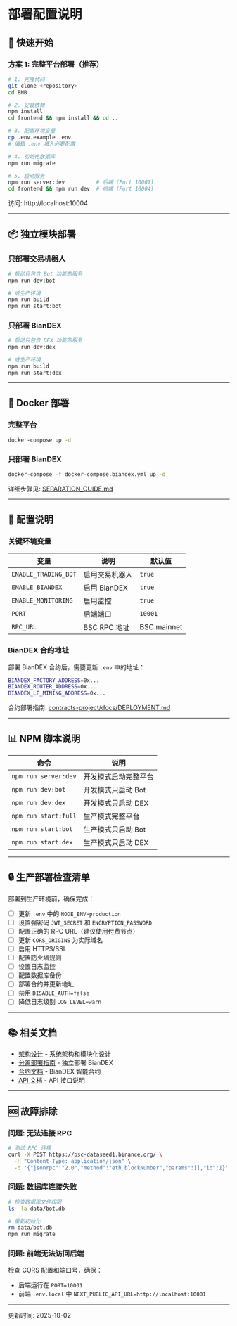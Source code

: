 # 部署配置说明

## 🚀 快速开始

### 方案 1: 完整平台部署（推荐）

```bash
# 1. 克隆代码
git clone <repository>
cd BNB

# 2. 安装依赖
npm install
cd frontend && npm install && cd ..

# 3. 配置环境变量
cp .env.example .env
# 编辑 .env 填入必要配置

# 4. 初始化数据库
npm run migrate

# 5. 启动服务
npm run server:dev          # 后端 (Port 10001)
cd frontend && npm run dev  # 前端 (Port 10004)
```

访问: http://localhost:10004

---

## 📦 独立模块部署

### 只部署交易机器人

```bash
# 启动只包含 Bot 功能的服务
npm run dev:bot

# 或生产环境
npm run build
npm run start:bot
```

### 只部署 BianDEX

```bash
# 启动只包含 DEX 功能的服务
npm run dev:dex

# 或生产环境
npm run build
npm run start:dex
```

---

## 🐳 Docker 部署

### 完整平台

```bash
docker-compose up -d
```

### 只部署 BianDEX

```bash
docker-compose -f docker-compose.biandex.yml up -d
```

详细步骤见: [SEPARATION_GUIDE.md](./SEPARATION_GUIDE.md)

---

## 🔧 配置说明

### 关键环境变量

| 变量 | 说明 | 默认值 |
|------|------|--------|
| `ENABLE_TRADING_BOT` | 启用交易机器人 | `true` |
| `ENABLE_BIANDEX` | 启用 BianDEX | `true` |
| `ENABLE_MONITORING` | 启用监控 | `true` |
| `PORT` | 后端端口 | `10001` |
| `RPC_URL` | BSC RPC 地址 | BSC mainnet |

### BianDEX 合约地址

部署 BianDEX 合约后，需要更新 `.env` 中的地址：

```bash
BIANDEX_FACTORY_ADDRESS=0x...
BIANDEX_ROUTER_ADDRESS=0x...
BIANDEX_LP_MINING_ADDRESS=0x...
```

合约部署指南: [contracts-project/docs/DEPLOYMENT.md](./contracts-project/docs/DEPLOYMENT.md)

---

## 📊 NPM 脚本说明

| 命令 | 说明 |
|------|------|
| `npm run server:dev` | 开发模式启动完整平台 |
| `npm run dev:bot` | 开发模式只启动 Bot |
| `npm run dev:dex` | 开发模式只启动 DEX |
| `npm run start:full` | 生产模式完整平台 |
| `npm run start:bot` | 生产模式只启动 Bot |
| `npm run start:dex` | 生产模式只启动 DEX |

---

## 🔒 生产部署检查清单

部署到生产环境前，确保完成：

- [ ] 更新 `.env` 中的 `NODE_ENV=production`
- [ ] 设置强密码 `JWT_SECRET` 和 `ENCRYPTION_PASSWORD`
- [ ] 配置正确的 RPC URL（建议使用付费节点）
- [ ] 更新 `CORS_ORIGINS` 为实际域名
- [ ] 启用 HTTPS/SSL
- [ ] 配置防火墙规则
- [ ] 设置日志监控
- [ ] 配置数据库备份
- [ ] 部署合约并更新地址
- [ ] 禁用 `DISABLE_AUTH=false`
- [ ] 降低日志级别 `LOG_LEVEL=warn`

---

## 📚 相关文档

- [架构设计](./ARCHITECTURE.md) - 系统架构和模块化设计
- [分离部署指南](./SEPARATION_GUIDE.md) - 独立部署 BianDEX
- [合约文档](./contracts-project/README.md) - BianDEX 智能合约
- [API 文档](./docs/API.md) - API 接口说明

---

## 🆘 故障排除

### 问题: 无法连接 RPC

```bash
# 测试 RPC 连接
curl -X POST https://bsc-dataseed1.binance.org/ \
  -H "Content-Type: application/json" \
  -d '{"jsonrpc":"2.0","method":"eth_blockNumber","params":[],"id":1}'
```

### 问题: 数据库连接失败

```bash
# 检查数据库文件权限
ls -la data/bot.db

# 重新初始化
rm data/bot.db
npm run migrate
```

### 问题: 前端无法访问后端

检查 CORS 配置和端口号，确保：
- 后端运行在 `PORT=10001`
- 前端 `.env.local` 中 `NEXT_PUBLIC_API_URL=http://localhost:10001`

---

更新时间: 2025-10-02
